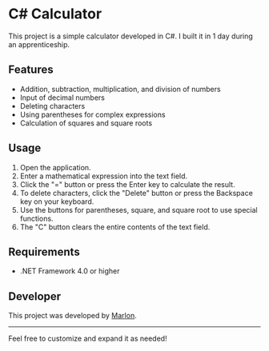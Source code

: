 # C# Calculator

This project is a simple calculator developed in C#. I built it in 1 day during an apprenticeship.

## Features

- Addition, subtraction, multiplication, and division of numbers
- Input of decimal numbers
- Deleting characters
- Using parentheses for complex expressions
- Calculation of squares and square roots

## Usage

1. Open the application.
2. Enter a mathematical expression into the text field.
3. Click the "=" button or press the Enter key to calculate the result.
4. To delete characters, click the "Delete" button or press the Backspace key on your keyboard.
5. Use the buttons for parentheses, square, and square root to use special functions.
6. The "C" button clears the entire contents of the text field.

## Requirements

- .NET Framework 4.0 or higher

## Developer

This project was developed by [Marlon](https://github.com/marlon).

---

Feel free to customize and expand it as needed!
